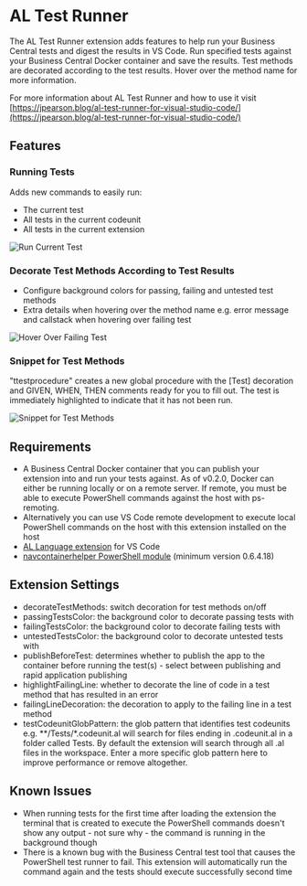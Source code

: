 # AL Test Runner

The AL Test Runner extension adds features to help run your Business Central tests and digest the results in VS Code. Run specified tests against your Business Central Docker container and save the results. Test methods are decorated according to the test results. Hover over the method name for more information.

For more information about AL Test Runner and how to use it visit [https://jpearson.blog/al-test-runner-for-visual-studio-code/](https://jpearson.blog/al-test-runner-for-visual-studio-code/)

## Features

### Running Tests
Adds new commands to easily run:
- The current test
- All tests in the current codeunit
- All tests in the current extension

![Run Current Test](https://jpearsondotblog.files.wordpress.com/2019/11/run-current-test.gif)

### Decorate Test Methods According to Test Results
- Configure background colors for passing, failing and untested test methods
- Extra details when hovering over the method name e.g. error message and callstack when hovering over failing test

![Hover Over Failing Test](https://jpearsondotblog.files.wordpress.com/2019/11/hover-over-failing-test.gif)

### Snippet for Test Methods
"ttestprocedure" creates a new global procedure with the [Test] decoration and GIVEN, WHEN, THEN comments ready for you to fill out. The test is immediately highlighted to indicate that it has not been run.

![Snippet for Test Methods](https://jpearsondotblog.files.wordpress.com/2019/11/test-procedure-snippet.gif)

## Requirements
- A Business Central Docker container that you can publish your extension into and run your tests against. As of v0.2.0, Docker can either be running locally or on a remote server. If remote, you must be able to execute PowerShell commands against the host with ps-remoting.
- Alternatively you can use VS Code remote development to execute local PowerShell commands on the host with this extension installed on the host 
- [AL Language extension](https://marketplace.visualstudio.com/items?itemName=ms-dynamics-smb.al) for VS Code
- [navcontainerhelper PowerShell module](https://freddysblog.com/category/navcontainerhelper/) (minimum version 0.6.4.18)

## Extension Settings
- decorateTestMethods: switch decoration for test methods on/off
- passingTestsColor: the background color to decorate passing tests with
- failingTestsColor: the background color to decorate failing tests with
- untestedTestsColor: the background color to decorate untested tests with
- publishBeforeTest: determines whether to publish the app to the container before running the test(s) - select between publishing and rapid application publishing
- highlightFailingLine: whether to decorate the line of code in a test method that has resulted in an error
- failingLineDecoration: the decoration to apply to the failing line in a test method
- testCodeunitGlobPattern: the glob pattern that identifies test codeunits e.g. **/Tests/*.codeunit.al will search for files ending in .codeunit.al in a folder called Tests. By default the extension will search through all .al files in the workspace. Enter a more specific glob pattern here to improve performance or remove altogether.

## Known Issues
- When running tests for the first time after loading the extension the terminal that is created to execute the PowerShell commands doesn't show any output - not sure why - the command is running in the background though
- There is a known bug with the Business Central test tool that causes the PowerShell test runner to fail. This extension will automatically run the command again and the tests should execute successfully second time